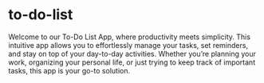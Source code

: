 # to-do-list
Welcome to our To-Do List App, where productivity meets simplicity. This intuitive app allows you to effortlessly manage your tasks, set reminders, and stay on top of your day-to-day activities. Whether you’re planning your work, organizing your personal life, or just trying to keep track of important tasks, this app is your go-to solution.
